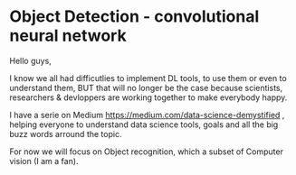 # Object Detection - convolutional neural network

Hello guys, 

I know we all had difficutlies to implement DL tools, to use them or even  to understand them, BUT that will
no longer be the case because scientists, researchers & devloppers are working together to make everybody happy.

I have a serie on Medium https://medium.com/data-science-demystified , helping everyone to understand data science tools, goals and all the big buzz words arround the topic.

For now we will focus on Object recognition, which a subset of Computer vision (I am a fan).
